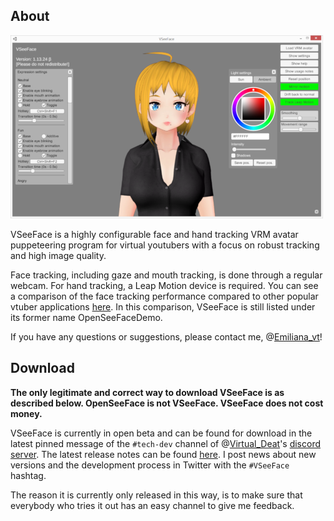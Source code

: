 ## About

<a href="/assets/img/VSeeFaceScreenshot.png"><img src="/assets/img/VSeeFaceScreenshot500px.png" alt="VSeeFace screenshot"></a>

VSeeFace is a highly configurable face and hand tracking VRM avatar puppeteering program for virtual youtubers with a focus on robust tracking and high image quality.

Face tracking, including gaze and mouth tracking, is done through a regular webcam. For hand tracking, a Leap Motion device is required. You can see a comparison of the face tracking performance compared to other popular vtuber applications [here](https://twitter.com/emiliana_vt/status/1275424412167221248). In this comparison, VSeeFace is still listed under its former name OpenSeeFaceDemo.

If you have any questions or suggestions, please contact me, @[Emiliana_vt](https://twitter.com/emiliana_vt)!

## Download

**The only legitimate and correct way to download VSeeFace is as described below. OpenSeeFace is not VSeeFace. VSeeFace does not cost money.**

VSeeFace is currently in open beta and can be found for download in the latest pinned message of the `#tech-dev` channel of @[Virtual_Deat](https://twitter.com/Virtual_Deat)'s [discord server](https://discord.gg/BjBgk7k). The latest release notes can be found [here](https://gist.github.com/emilianavt/90bc0b73e2713276e6f630db09977eae). I post news about new versions and the development process in Twitter with the `#VSeeFace` hashtag.

The reason it is currently only released in this way, is to make sure that everybody who tries it out has an easy channel to give me feedback.

